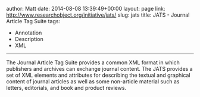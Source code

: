 author: Matt
date: 2014-08-08 13:39:49+00:00
layout: page
link: http://www.researchobject.org/initiative/jats/
slug: jats
title: JATS - Journal Article Tag Suite
tags:
- Annotation
- Description
- XML
---
The Journal Article Tag Suite provides a common XML format in which publishers and archives can exchange journal content. The JATS provides a set of XML elements and attributes for describing the textual and graphical content of journal articles as well as some non-article material such as letters, editorials, and book and product reviews.
